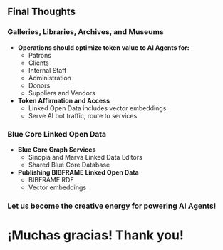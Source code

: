 <h2><i class="bi-lightbulb"></i> Final Thoughts</h2> 

### Galleries, Libraries, Archives, and Museums 
- **Operations should optimize token value to AI Agents for:**
    - Patrons
    - Clients
    - Internal Staff
    - Administration
    - Donors
    - Suppliers and Vendors
- **Token Affirmation and Access**
    - Linked Open Data includes vector embeddings
    - Serve AI bot traffic, route to services

### Blue Core Linked Open Data
- **Blue Core Graph Services**
    - Sinopia and Marva Linked Data Editors
    - Shared Blue Core Database
- **Publishing BIBFRAME Linked Open Data**
    - BIBFRAME RDF
    - Vector embeddings

### Let us become the creative energy for powering AI Agents!

# ¡Muchas gracias! Thank you!

  

